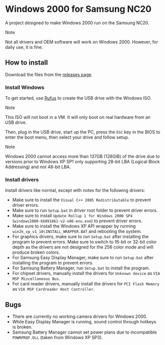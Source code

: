 # Windows 2000 for Samsung NC20
A project designed to make Windows 2000 run on the Samsung NC20.

> [!NOTE]
> Not all drivers and OEM software will work on Windows 2000. However, for daily use, it is fine.

## How to install
Download the files from the [releases page](https://github.com/preunpatching/win2k-nc20/releases/).

### Install Windows
To get started, use [Rufus](https://rufus.ie/) to create the USB drive with the Windows ISO.

> [!NOTE]
> This ISO will not boot in a VM. It will only boot on real hardware from an USB drive.

Then, plug in the USB drive, start up the PC, press the `ESC` key in the BIOS to enter the boot menu, then select your drive and follow setup.

> [!NOTE]
> Windows 2000 cannot access more than 137GB (128GiB) of the drive due to versions prior to Windows XP SP1 only supporting 28-bit LBA (Logical Block Addressing) and not 48-bit LBA.

### Install drivers
Install drivers like normal, except with notes for the following drivers:
- Make sure to install the `Visual C++ 2005 Redistributable` to prevent driver errors.
- Make sure to run `Setup.bat` in driver root folder to prevent driver errors.
- Make sure to install `Update Rollup 1 for Windows 2000 SP4` (`windows2000-kb891861-v2-x86-enu.exe`) to prevent driver errors.
- Make sure to install the Windows XP API wrapper by running `win2k_xp_v1_10\INSTALL_WRAPPER.BAT` and rebooting the system.
- For graphics drivers, make sure to run `Setup.bat` after installing the program to prevent errors. Make sure to switch to 16-bit or 32-bit color depth as the drivers are not designed for the 256 color mode and will produce broken colors.
- For Samsung Easy Display Manager, make sure to run `Setup.bat` after installing the program to prevent errors.
- For Samsung Battery Manager, run `Setup.bat` to install the program.
- For chipset drivers, manually install the drivers for `Unknown device` as `VIA MSP Miscellaneous Bus`.
- For card reader drivers, manually install the drivers for `PCI Flash Memory` as `VIA MSP Cardreader Host Controller`.

## Bugs
- There are currently no working camera drivers for Windows 2000.
- While Easy Display Manager is running, sound control through hotkeys is broken.
- Samsung Battery Manager cannot set power plans due to incompatible `POWRPROF.DLL` (taken from Windows XP SP3).
